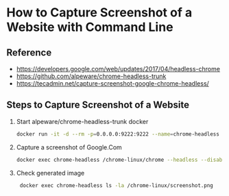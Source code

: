 # How to Capture Screenshot of a Website with Command Line

## Reference

 - https://developers.google.com/web/updates/2017/04/headless-chrome
 - https://github.com/alpeware/chrome-headless-trunk
 - https://tecadmin.net/capture-screenshot-google-chrome-headless/

## Steps to Capture Screenshot of a Website

1. Start alpeware/chrome-headless-trunk docker
    ```bash
    docker run -it -d --rm -p=0.0.0.0:9222:9222 --name=chrome-headless -v /tmp/chromedata/:/data alpeware/chrome-headless-trunk
    ```

2. Capture a screenshot of Google.Com

    ```bash
    docker exec chrome-headless /chrome-linux/chrome --headless --disable-gpu --no-sandbox --window-size=1020,1680 --screenshot http://www.google.com
    ```

3. Check generated image

    ```bash
     docker exec chrome-headless ls -la /chrome-linux/screenshot.png
    ```
